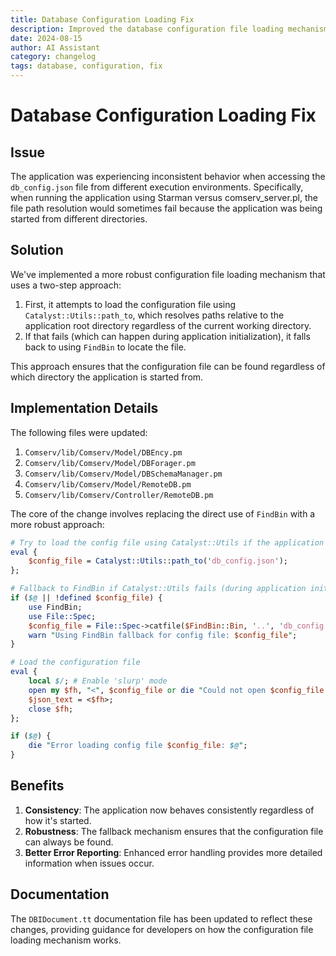 ```yaml
---
title: Database Configuration Loading Fix
description: Improved the database configuration file loading mechanism to work consistently across different execution environments.
date: 2024-08-15
author: AI Assistant
category: changelog
tags: database, configuration, fix
---
```


# Database Configuration Loading Fix

## Issue
The application was experiencing inconsistent behavior when accessing the `db_config.json` file from different execution environments. Specifically, when running the application using Starman versus comserv_server.pl, the file path resolution would sometimes fail because the application was being started from different directories.

## Solution
We've implemented a more robust configuration file loading mechanism that uses a two-step approach:

1. First, it attempts to load the configuration file using `Catalyst::Utils::path_to`, which resolves paths relative to the application root directory regardless of the current working directory.
2. If that fails (which can happen during application initialization), it falls back to using `FindBin` to locate the file.

This approach ensures that the configuration file can be found regardless of which directory the application is started from.

## Implementation Details

The following files were updated:

1. `Comserv/lib/Comserv/Model/DBEncy.pm`
2. `Comserv/lib/Comserv/Model/DBForager.pm`
3. `Comserv/lib/Comserv/Model/DBSchemaManager.pm`
4. `Comserv/lib/Comserv/Model/RemoteDB.pm`
5. `Comserv/lib/Comserv/Controller/RemoteDB.pm`

The core of the change involves replacing the direct use of `FindBin` with a more robust approach:

```perl
# Try to load the config file using Catalyst::Utils if the application is initialized
eval {
    $config_file = Catalyst::Utils::path_to('db_config.json');
};

# Fallback to FindBin if Catalyst::Utils fails (during application initialization)
if ($@ || !defined $config_file) {
    use FindBin;
    use File::Spec;
    $config_file = File::Spec->catfile($FindBin::Bin, '..', 'db_config.json');
    warn "Using FindBin fallback for config file: $config_file";
}

# Load the configuration file
eval {
    local $/; # Enable 'slurp' mode
    open my $fh, "<", $config_file or die "Could not open $config_file: $!";
    $json_text = <$fh>;
    close $fh;
};

if ($@) {
    die "Error loading config file $config_file: $@";
}
```

## Benefits

1. **Consistency**: The application now behaves consistently regardless of how it's started.
2. **Robustness**: The fallback mechanism ensures that the configuration file can always be found.
3. **Better Error Reporting**: Enhanced error handling provides more detailed information when issues occur.

## Documentation

The `DBIDocument.tt` documentation file has been updated to reflect these changes, providing guidance for developers on how the configuration file loading mechanism works.